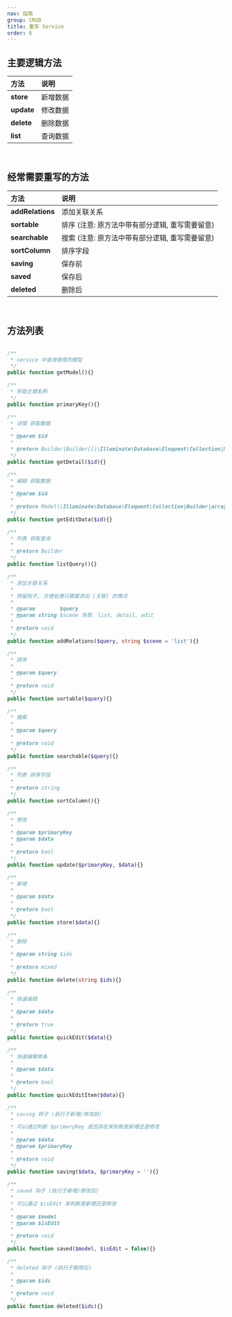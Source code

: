 ```yaml
---
nav: 指南
group: CRUD
title: 重写 Service
order: 6
---
```


## 主要逻辑方法

| 方法         | 说明   |
|:-----------|:-----|
| __store__  | 新增数据 |
| __update__ | 修改数据 |
| __delete__ | 删除数据 |
| __list__   | 查询数据 |

<br>

## 经常需要重写的方法

| 方法               | 说明                           |
|:-----------------|:-----------------------------|
| __addRelations__ | 添加关联关系                       |
| __sortable__     | 排序 (注意: 原方法中带有部分逻辑, 重写需要留意)  |
| __searchable__   | 搜索  (注意: 原方法中带有部分逻辑, 重写需要留意) |
| __sortColumn__   | 排序字段                         |
| __saving__       | 保存前                          |
| __saved__        | 保存后                          |
| __deleted__      | 删除后                          |

<br>

## 方法列表

```php

/**
 * service 中查询使用的模型
 */
public function getModel(){}

/**
 * 获取主键名称
 */
public function primaryKey(){}

/**
 * 详情 获取数据
 *
 * @param $id
 *
 * @return Builder|Builder[]|\Illuminate\Database\Eloquent\Collection|Model|null
 */
public function getDetail($id){}

/**
 * 编辑 获取数据
 *
 * @param $id
 *
 * @return Model|\Illuminate\Database\Eloquent\Collection|Builder|array|null
 */
public function getEditData($id){}

/**
 * 列表 获取查询
 *
 * @return Builder
 */
public function listQuery(){}

/**
 * 添加关联关系
 *
 * 预留钩子, 方便处理只需要添加 [关联] 的情况
 *
 * @param        $query
 * @param string $scene 场景: list, detail, edit
 *
 * @return void
 */
public function addRelations($query, string $scene = 'list'){}

/**
 * 排序
 *
 * @param $query
 *
 * @return void
 */
public function sortable($query){}

/**
 * 搜索
 *
 * @param $query
 *
 * @return void
 */
public function searchable($query){}

/**
 * 列表 排序字段
 *
 * @return string
 */
public function sortColumn(){}

/**
 * 修改
 *
 * @param $primaryKey
 * @param $data
 *
 * @return bool
 */
public function update($primaryKey, $data){}

/**
 * 新增
 *
 * @param $data
 *
 * @return bool
 */
public function store($data){}

/**
 * 删除
 *
 * @param string $ids
 *
 * @return mixed
 */
public function delete(string $ids){}

/**
 * 快速编辑
 *
 * @param $data
 *
 * @return true
 */
public function quickEdit($data){}

/**
 * 快速编辑单条
 *
 * @param $data
 *
 * @return bool
 */
public function quickEditItem($data){}

/**
 * saving 钩子 (执行于新增/修改前)
 *
 * 可以通过判断 $primaryKey 是否存在来判断是新增还是修改
 *
 * @param $data
 * @param $primaryKey
 *
 * @return void
 */
public function saving($data, $primaryKey = ''){}

/**
 * saved 钩子 (执行于新增/修改后)
 *
 * 可以通过 $isEdit 来判断是新增还是修改
 *
 * @param $model
 * @param $isEdit
 *
 * @return void
 */
public function saved($model, $isEdit = false){}

/**
 * deleted 钩子 (执行于删除后)
 *
 * @param $ids
 *
 * @return void
 */
public function deleted($ids){}
```
